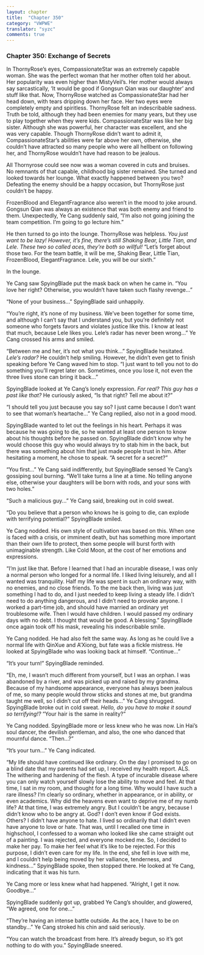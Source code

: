 ```yaml
---
layout: chapter
title:  "Chapter 350"
category: "VWPWE"
translator: "syzc"
comments: true
---
```


### Chapter 350: Exchange of Secrets

In ThornyRose’s eyes, CompassionateStar was an extremely capable woman. She was the perfect woman that her mother often told her about. Her popularity was even higher than MistyVeil’s. Her mother would always say sarcastically, ‘It would be good if Gongsun Qian was our daughter’ and stuff like that. Now, ThornyRose watched as CompassionateStar had her head down, with tears dripping down her face. Her two eyes were completely empty and spiritless. ThornyRose felt an indescribable sadness. Truth be told, although they had been enemies for many years, but they use to play together when they were kids. CompassionateStar was like her big sister. Although she was powerful, her character was excellent, and she was very capable. Though ThornyRose didn’t want to admit it, CompassionateStar’s abilities were far above her own, otherwise, she couldn’t have attracted so many people who were all hellbent on following her, and ThornyRose wouldn’t have had reason to be jealous.

All Thornyrose could see now was a woman covered in cuts and bruises. No remnants of that capable, childhood big sister remained. She turned and looked towards her lounge. What exactly happened between you two? Defeating the enemy should be a happy occasion, but ThornyRose just couldn’t be happy.

FrozenBlood and ElegantFragrance also weren’t in the mood to joke around. Gongsun Qian was always an existence that was both enemy and friend to them. Unexpectedly, Ye Cang suddenly said, “I’m also not going joining the team competition. I’m going to go lecture him.”

He then turned to go into the lounge. ThornyRose was helpless. *You just want to be lazy! However, it’s fine, there’s still Shaking Bear, Little Tian, and Lele. These two so called aces, they’re both so willful!* “Let’s forget about those two. For the team battle, it will be me, Shaking Bear, Little Tian, FrozenBlood, ElegantFragrance. Lele, you will be our sixth.”

In the lounge.

Ye Cang saw SpyingBlade put the mask back on when he came in. “You love her right? Otherwise, you wouldn’t have taken such flashy revenge...”

“None of your business...” SpyingBlade said unhappily.

“You’re right, it’s none of my business. We’ve been together for some time, and although I can’t say that I understand you, but you’re definitely not someone who forgets favors and violates justice like this. I know at least that much, because Lele likes you. Lele’s radar has never been wrong...” Ye Cang crossed his arms and smiled.

“Between me and her, it’s not what you think...” SpyingBlade hesitated. *Lele’s radar?* He couldn’t help smiling. However, he didn’t even get to finish speaking before Ye Cang waved him to stop. “I just want to tell you not to do something you’ll regret later on. Sometimes, once you lose it, not even the three lives stone can bring it back...”

SpyingBlade looked at Ye Cang’s lonely expression. *For real? This guy has a past like that?* He curiously asked, “Is that right? Tell me about it?”

“I should tell you just because you say so? I just came because I don’t want to see that woman’s heartache...” Ye Cang replied, also not in a good mood.

SpyingBlade wanted to let out the feelings in his heart. Perhaps it was because he was going to die, so he wanted at least one person to know about his thoughts before he passed on. SpyingBlade didn’t know why he would choose this guy who would always try to stab him in the back, but there was something about him that just made people trust in him. After hesitating a moment, he chose to speak. “A secret for a secret?”

“You first...” Ye Cang said indifferently, but SpyingBlade sensed Ye Cang’s gossiping soul burning. “We’ll take turns a line at a time. No telling anyone else, otherwise your daughters will be born with rods, and your sons with two holes.”

“Such a malicious guy...” Ye Cang said, breaking out in cold sweat.

“Do you believe that a person who knows he is going to die, can explode with terrifying potential?” SpyingBlade smiled.

Ye Cang nodded. His own style of cultivation was based on this. When one is faced with a crisis, or imminent death, but has something more important than their own life to protect, then some people will burst forth with unimaginable strength. Like Cold Moon, at the cost of her emotions and expressions.

“I’m just like that. Before I learned that I had an incurable disease, I was only a normal person who longed for a normal life. I liked living leisurely, and all I wanted was tranquility. Half my life was spent in such an ordinary way, with no enemies, and no close friends. To the me back then, living was just something I had to do, and I just needed to keep living a steady life. I didn’t need to do anything dangerous, and I didn’t need to provoke anyone. I worked a part-time job, and should have married an ordinary yet troublesome wife. Then I would have children. I would passed my ordinary days with no debt. I thought that would be good. A blessing.” SpyingBlade once again took off his mask, revealing his indescribable smile.

Ye Cang nodded. He had also felt the same way. As long as he could live a normal life with QinXue and A’Xiong, but fate was a fickle mistress. He looked at SpyingBlade who was looking back at himself. “Continue...”

“It’s your turn!” SpyingBlade reminded.

“Eh, me, I wasn’t much different from yourself, but I was an orphan. I was abandoned by a river, and was picked up and raised by my grandma. Because of my handsome appearance, everyone has always been jealous of me, so many people would throw sticks and stones at me, but grandma taught me well, so I didn’t cut off their heads...” Ye Cang shrugged. SpyingBlade broke out in cold sweat. *Hello, do you have to make it sound so terrifying!?* “Your hair is the same in reality?”

Ye Cang nodded. SpyingBlade more or less knew who he was now. Lin Hai’s soul dancer, the devilish gentleman, and also, the one who danced that mournful dance. “Then…?”

“It’s your turn...” Ye Cang indicated.

“My life should have continued like ordinary. On the day I promised to go on a blind date that my parents had set up, I received my health report. ALS. The withering and hardening of the flesh. A type of incurable disease where you can only watch yourself slowly lose the ability to move and feel. At that time, I sat in my room, and thought for a long time. Why would I have such a rare illness? I’m clearly so ordinary, whether in appearance, or in ability, or even academics. Why did the heavens even want to deprive me of my numb life? At that time, I was extremely angry. But I couldn’t be angry, because I didn’t know who to be angry at. God? I don’t even know if God exists. Others? I didn’t have anyone to hate. I lived so ordinarily that I didn’t even have anyone to love or hate. That was, until I recalled one time in highschool, I confessed to a woman who looked like she came straight out of a painting. I was rejected, and everyone mocked me. So, I decided to make her pay. To make her feel what it’s like to be rejected. For this purpose, I didn’t even care for my life. In the end, she fell in love with me, and I couldn’t help being moved by her valliance, tenderness, and kindness...” SpyingBlade spoke, then stopped there. He looked at Ye Cang, indicating that it was his turn.

Ye Cang more or less knew what had happened. “Alright, I get it now. Goodbye...”

SpyingBlade suddenly got up, grabbed Ye Cang’s shoulder, and glowered, “We agreed, one for one...”

“They’re having an intense battle outside. As the ace, I have to be on standby...” Ye Cang stroked his chin and said seriously.

“You can watch the broadcast from here. It’s already begun, so it’s got nothing to do with you.” SpyingBlade sneered.
